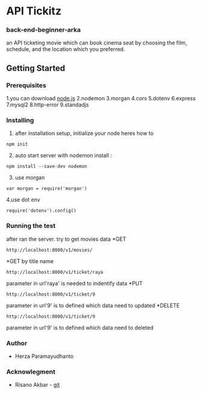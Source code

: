# API Tickitz
### back-end-beginner-arka
an API ticketing movie which can book cinema seat by choosing the film, schedule, and the location which you preferred. 

## Getting Started

### Prerequisites
1.you can download [node.js](https://nodejs.org/en/download/)
2.nodemon
3.morgan
4.cors
5.dotenv
6.express
7.mysql2
8.http-error
9.standadjs

### Installing
1. after installation setup, initialize your node
heres how to 
```
npm init
```

2. auto start server with nodemon
install :
```
npm install --save-dev nodemon
```

3. use morgan
```
var morgan = require('morgan')
```

4.use dot env
```
require('dotenv').config()
```

### Running the test
 after ran the server. try to get movies data 
*GET
```
http://localhost:8000/v1/movies/
```
*GET by title name
```
http://localhost:8000/v1/ticket/raya
```
parameter in url'raya' is needed to indentify data
*PUT
```
http://localhost:8000/v1/ticket/9
```
parameter in url'9' is to defined which data need to updated
*DELETE
```
http://localhost:8000/v1/ticket/9
```
parameter in url'9' is to defined which data need to deleted
### Author
* Herza Paramayudhanto
### Acknowlegment
* Risano Akbar - [git](https://github.com/muhammadrisano)
